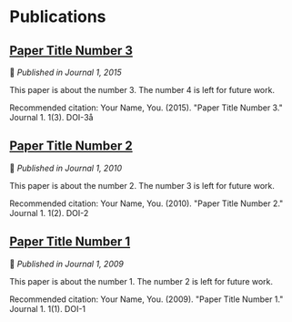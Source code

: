 # Publications 

## [Paper Title Number 3](pubs/pub3.md)
:calendar: *Published in Journal 1, 2015*

This paper is about the number 3. The number 4 is left for future work.

Recommended citation: Your Name, You. (2015). "Paper Title Number 3." Journal 1. 1(3). DOI-3å

## [Paper Title Number 2](pubs/pub2.md)
:calendar: *Published in Journal 1, 2010*

This paper is about the number 2. The number 3 is left for future work.

Recommended citation: Your Name, You. (2010). "Paper Title Number 2." Journal 1. 1(2). DOI-2

## [Paper Title Number 1](pubs/pub1.md)
:calendar: *Published in Journal 1, 2009*

This paper is about the number 1. The number 2 is left for future work.

Recommended citation: Your Name, You. (2009). "Paper Title Number 1." Journal 1. 1(1). DOI-1
